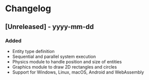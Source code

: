 # Changelog

## [Unreleased] - yyyy-mm-dd

### Added

- Entity type definition
- Sequential and parallel system execution
- Physics module to handle position and size of entities
- Graphics module to draw 2D rectangles and circles
- Support for Windows, Linux, macOS, Android and WebAssembly
